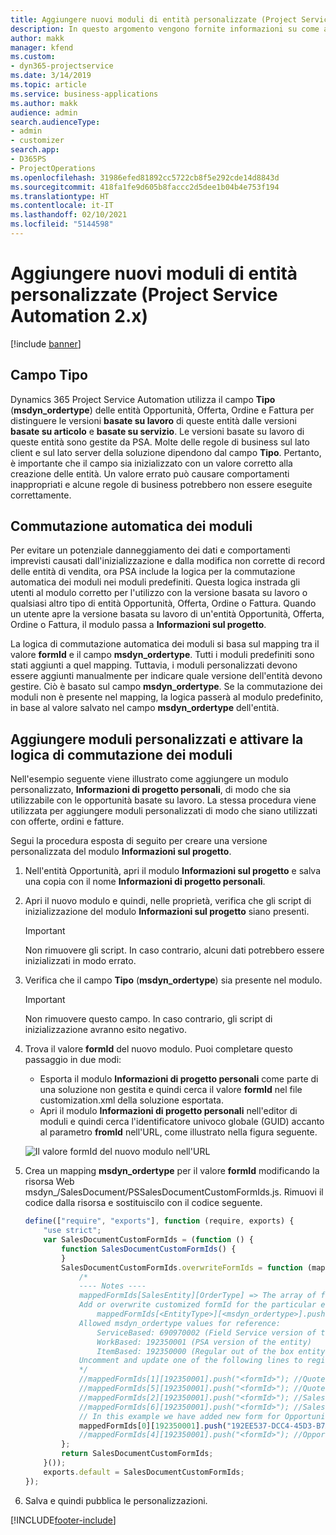 ```yaml
---
title: Aggiungere nuovi moduli di entità personalizzate (Project Service Automation 2.x)
description: In questo argomento vengono fornite informazioni su come aggiungere moduli di entità personalizzate per opportunità, offerte, ordini o fatture in Dynamics 365 Project Service Automation 2.x.
author: makk
manager: kfend
ms.custom:
- dyn365-projectservice
ms.date: 3/14/2019
ms.topic: article
ms.service: business-applications
ms.author: makk
audience: admin
search.audienceType:
- admin
- customizer
search.app:
- D365PS
- ProjectOperations
ms.openlocfilehash: 31986efed81892cc5722cb8f5e292cde14d8843d
ms.sourcegitcommit: 418fa1fe9d605b8faccc2d5dee1b04b4e753f194
ms.translationtype: HT
ms.contentlocale: it-IT
ms.lasthandoff: 02/10/2021
ms.locfileid: "5144598"
---
```

# <a name="add-new-custom-entity-forms-project-service-automation-2x"></a>Aggiungere nuovi moduli di entità personalizzate (Project Service Automation 2.x)

[!include [banner](../../includes/psa-now-project-operations.md)]

## <a name="type-field"></a>Campo Tipo 

Dynamics 365 Project Service Automation utilizza il campo **Tipo** (**msdyn\_ordertype**) delle entità Opportunità, Offerta, Ordine e Fattura per distinguere le versioni **basate su lavoro** di queste entità dalle versioni **basate su articolo** e **basate su servizio**. Le versioni basate su lavoro di queste entità sono gestite da PSA. Molte delle regole di business sul lato client e sul lato server della soluzione dipendono dal campo **Tipo**. Pertanto, è importante che il campo sia inizializzato con un valore corretto alla creazione delle entità. Un valore errato può causare comportamenti inappropriati e alcune regole di business potrebbero non essere eseguite correttamente.

## <a name="automatic-form-switching"></a>Commutazione automatica dei moduli

Per evitare un potenziale danneggiamento dei dati e comportamenti imprevisti causati dall'inizializzazione e dalla modifica non corrette di record delle entità di vendita, ora PSA include la logica per la commutazione automatica dei moduli nei moduli predefiniti. Questa logica instrada gli utenti al modulo corretto per l'utilizzo con la versione basata su lavoro o qualsiasi altro tipo di entità Opportunità, Offerta, Ordine o Fattura. Quando un utente apre la versione basata su lavoro di un'entità Opportunità, Offerta, Ordine o Fattura, il modulo passa a **Informazioni sul progetto**.

La logica di commutazione automatica dei moduli si basa sul mapping tra il valore **formId** e il campo **msdyn\_ordertype**. Tutti i moduli predefiniti sono stati aggiunti a quel mapping. Tuttavia, i moduli personalizzati devono essere aggiunti manualmente per indicare quale versione dell'entità devono gestire. Ciò è basato sul campo **msdyn\_ordertype**. Se la commutazione dei moduli non è presente nel mapping, la logica passerà al modulo predefinito, in base al valore salvato nel campo **msdyn\_ordertype** dell'entità.

## <a name="add-custom-forms-and-turn-on-the-form-switching-logic"></a>Aggiungere moduli personalizzati e attivare la logica di commutazione dei moduli

Nell'esempio seguente viene illustrato come aggiungere un modulo personalizzato, **Informazioni di progetto personali**, di modo che sia utilizzabile con le opportunità basate su lavoro. La stessa procedura viene utilizzata per aggiungere moduli personalizzati di modo che siano utilizzati con offerte, ordini e fatture.

Segui la procedura esposta di seguito per creare una versione personalizzata del modulo **Informazioni sul progetto**.

1. Nell'entità Opportunità, apri il modulo **Informazioni sul progetto** e salva una copia con il nome **Informazioni di progetto personali**.
2. Apri il nuovo modulo e quindi, nelle proprietà, verifica che gli script di inizializzazione del modulo **Informazioni sul progetto** siano presenti. 

    > [!IMPORTANT]
    > Non rimuovere gli script. In caso contrario, alcuni dati potrebbero essere inizializzati in modo errato.

3. Verifica che il campo **Tipo** (**msdyn\_ordertype**) sia presente nel modulo. 

    > [!IMPORTANT]
    > Non rimuovere questo campo. In caso contrario, gli script di inizializzazione avranno esito negativo.

4. Trova il valore **formId** del nuovo modulo. Puoi completare questo passaggio in due modi:

    - Esporta il modulo **Informazioni di progetto personali** come parte di una soluzione non gestita e quindi cerca il valore **formId** nel file customization.xml della soluzione esportata.
    - Apri il modulo **Informazioni di progetto personali** nell'editor di moduli e quindi cerca l'identificatore univoco globale (GUID) accanto al parametro **fromId** nell'URL, come illustrato nella figura seguente.

    ![Il valore formId del nuovo modulo nell'URL](media/how-to-add-custom-forms-in-v2.0.png)

5. Crea un mapping **msdyn\_ordertype** per il valore **formId** modificando la risorsa Web msdyn\_/SalesDocument/PSSalesDocumentCustomFormIds.js. Rimuovi il codice dalla risorsa e sostituiscilo con il codice seguente.

    ```javascript
    define(["require", "exports"], function (require, exports) {
        "use strict";
        var SalesDocumentCustomFormIds = (function () {
            function SalesDocumentCustomFormIds() {
            }
            SalesDocumentCustomFormIds.overwriteFormIds = function (mappedFormIds) {
                /*
                ---- Notes ----
                mappedFormIds[SalesEntity][OrderType] => The array of forms IDs that support particular entity and order type
                Add or overwrite customized formId for the particular entity and order type by calling:
                    mappedFormIds[<EntityType>][<msdyn_ordertype>].push("<formId>");
                Allowed msdyn_ordertype values for reference:
                    ServiceBased: 690970002 (Field Service version of the entity)
                    WorkBased: 192350001 (PSA version of the entity)
                    ItemBased: 192350000 (Regular out of the box entity)
                Uncomment and update one of the following lines to register custom PSA form for required entity:
                */      
                //mappedFormIds[1][192350001].push("<formId>"); //Quote
                //mappedFormIds[5][192350001].push("<formId>"); //Quote Line
                //mappedFormIds[2][192350001].push("<formId>"); //Sales Order
                //mappedFormIds[6][192350001].push("<formId>"); //Sales Order Line
                // In this example we have added new form for Opportunity
                mappedFormIds[0][192350001].push("192EE537-DCC4-45D3-B7AF-EA694B9113D2"); //Opportunity
                //mappedFormIds[4][192350001].push("<formId>"); //Opportunity Line
            };
            return SalesDocumentCustomFormIds;
        }());
        exports.default = SalesDocumentCustomFormIds;
    });
    ```

6. Salva e quindi pubblica le personalizzazioni.


[!INCLUDE[footer-include](../../includes/footer-banner.md)]
